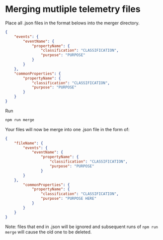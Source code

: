 # Merging mutliple telemetry files

Place all .json files in the format belows into the merger directory.
```JSON
{
    "events": {
        "eventName": {
            "propertyName": {
                "classification": "CLASSIFICATION",
                "purpose": "PURPOSE"
            }
        }
    },
    "commonProperties": {
        "propertyName": {
            "classification": "CLASSIFICATION",
            "purpose": "PURPOSE"
        }
    }
}
```

Run 
```bash
npm run merge
```

Your files will now be merge into one .json file in the form of: 

```JSON
{
    "fileName": {
        "events": {
            "eventName": {
                "propertyName": {
                    "classification": "CLASSIFICATION",
                    "purpose": "PURPOSE"
                }
        }
    },
        "commonProperties": {
            "propertyName": {
                "classification": "CLASSIFICATION",
                "purpose": "PURPOSE HERE"
            }
        }
    }
}
```

Note: files that end in .json will be ignored and subsequent runs of `npm run merge` will cause the old one to be deleted.